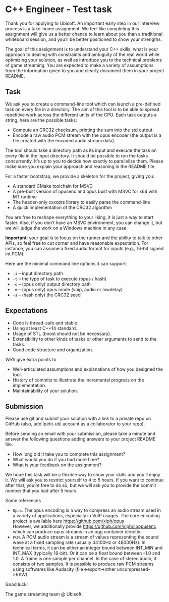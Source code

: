 # C++ Engineer - Test task

Thank you for applying to Ubisoft. An important early step in our interview process is a take-home assignment. We feel
like completing this assignment will give us a better chance to learn about you than a traditional whiteboard session,
and you’ll be better positioned to show your strengths.

The goal of this assignment is to understand your C++ skills, what is your approach to dealing with constraints and
ambiguity of the real world while optimizing your solution, as well as introduce you to the technical problems of game
streaming. You are expected to make a variety of assumptions from the information given to you and clearly document them
in your project README.

## Task

We ask you to create a command-line tool which can launch a pre-defined task on every file in a directory. The aim of
this tool is to be able to spread repetitive work across the different units of the CPU. Each task outputs a string,
here are the possible tasks:

* Compute an CRC32 checksum, printing the sum into the std output.
* Encode a raw audio PCM stream with the opus encoder (the output is a file created with the encoded audio stream data).

The tool should take a directory path as its input and execute the task on every file in the input directory. It should
be possible to run the tasks concurrently. It’s up to you to decide how exactly to parallelize them. Please make sure
you explain your approach and reasoning in the README file.

For a faster bootstrap, we provide a skeleton for the project, giving you:

* A standard CMake toolchain for MSVC
* A pre-built version of opusenc and opus built with MSVC for x64 with MT runtime
* The header-only cxxopts library to easily parse the command-line
* A quick implementation of the CRC32 algorithm

You are free to reshape everything to your liking, it is just a way to start faster. Also, if you don’t have an MSVC
environment, you can change it, but we will judge the work on a Windows machine in any case.

**Important**: your goal is to focus on the runner and the ability to talk to other APIs, so feel free to cut corner and
have reasonable expectation. For instance, you can assume a fixed audio format for inputs (e.g., 16-bit signed int PCM).

Here are the minimal command line options it can support:

* `-i` – input directory path
* `-t` – the type of task to execute (opus / hash)
* `-o` – (opus only) output directory path
* `-m` – (opus only) opus mode (voip, audio or lowdelay)
* `-s` – (hash only) the CRC32 seed

## Expectations

* Code is thread-safe and stable.
* Using at least C++14 standard.
* Usage of STL (boost should not be necessary).
* Extensibility to other kinds of tasks or other arguments to send to the tasks.
* Good code structure and organization.

We’ll give extra points to

* Well-articulated assumptions and explanations of how you designed the tool.
* History of commits to illustrate the incremental progress on the implementation.
* Maintainability of your solution.

## Submission

Please use git and submit your solution with a link to a private repo on GitHub
(also, add lpetit-ubi account as a collaborator to your repo).

Before sending an email with your submission, please take a minute and answer the following questions adding answers to
your project README file.

* How long did it take you to complete this assignment?
* What would you do if you had more time?
* What is your feedback on the assignment?

We hope this task will be a flexible way to show your skills and you’ll enjoy it. We will ask you to restrict yourself
to 4 to 5 hours. If you want to continue after that, you’re free to do so, but we will ask you to provide the commit
number that you had after 5 hours.

Some references

* `Opus`. The opus encoding is a way to compress an audio stream used in a variety of applications, especially in VoIP
  usages. The core encoding project is available here https://github.com/xiph/opus <br>
  However, we additionally provide https://github.com/xiph/libopusenc which can produce opus streams in an ogg container
  directly.
* `PCM`. A PCM audio stream is a stream of values representing the sound wave at a fixed sampling rate (usually 44100Hz
  or 48000Hz). In technical terms, it can be either an integer bound between INT_MIN and INT_MAX (typically 16-bit). Or
  it can be a float bound between –1.0 and 1.0. A frame is one sample per channel. In the case of stereo audio, it
  consists of two samples. It is possible to produce raw PCM streams using softwares like Audacity (file->export->other
  uncompressed->RAW).

Good luck!

The game streaming team @ Ubisoft.